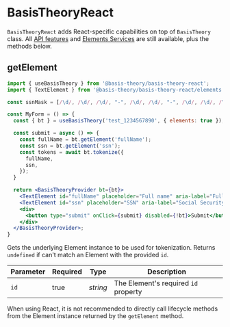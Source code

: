 # BasisTheoryReact

`BasisTheoryReact` adds React-specific capabilities on top of `BasisTheory` class. All [API features](/api-reference) and [Elements Services](#elements-services) are still available, plus the methods below.

## getElement

```jsx
import { useBasisTheory } from '@basis-theory/basis-theory-react';
import { TextElement } from '@basis-theory/basis-theory-react/elements';

const ssnMask = [/\d/, /\d/, /\d/, "-", /\d/, /\d/, "-", /\d/, /\d/, /\d/, /\d/];

const MyForm = () => {
  const { bt } = useBasisTheory('test_1234567890', { elements: true });

  const submit = async () => {
    const fullName = bt.getElement('fullName');
    const ssn = bt.getElement('ssn');
    const tokens = await bt.tokenize({
      fullName,
      ssn,
    });
  }

  return <BasisTheoryProvider bt={bt}>
    <TextElement id="fullName" placeholder="Full name" aria-label="Full name" />
    <TextElement id="ssn" placeholder="SSN" aria-label="Social Security Number" mask={ssnMask} transform={/[-]/} />
    <div>
      <button type="submit" onClick={submit} disabled={!bt}>Submit</button>
    </div>
  </BasisTheoryProvider>;
}
```

Gets the underlying Element instance to be used for tokenization. Returns `undefined` if can't match an Element with the provided `id`.

Parameter | Required | Type      | Description
--------- | -------- | --------- | ------------
`id`      | true     | *string*  | The Element's required `id` property

<aside class="warning">
  <span>When using React, it is not recommended to directly call lifecycle methods from the Element instance returned by the <code>getElement</code> method.</span>
</aside>
